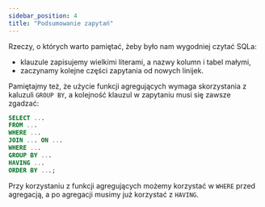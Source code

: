 ```yaml
---
sidebar_position: 4
title: "Podsumowanie zapytań"
---
```


Rzeczy, o których warto pamiętać, żeby było nam wygodniej czytać SQLa:

- klauzule zapisujemy wielkimi literami, a nazwy kolumn i tabel małymi,
- zaczynamy kolejne części zapytania od nowych linijek.

Pamiętajmy też, że użycie funkcji agregujących wymaga skorzystania z kaluzuli
`GROUP BY`, a kolejność klauzul w zapytaniu musi się zawsze zgadzać:

```sql
SELECT ...
FROM ...
WHERE ...
JOIN ... ON ...
WHERE ...
GROUP BY ...
HAVING ...
ORDER BY ...;
```

Przy korzystaniu z funkcji agregujących możemy korzystać w `WHERE` przed
agregacją, a po agregacji musimy już korzystać z `HAVING`.
